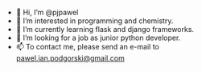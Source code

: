 - 👋 Hi, I’m @pjpawel
- 👀 I’m interested in programming and chemistry.
- 🌱 I’m currently learning flask and django frameworks.
- 💞️ I’m looking for a job as junior python developer.
- 📫 To contact me, please send an e-mail to pawel.jan.podgorski@gmail.com
